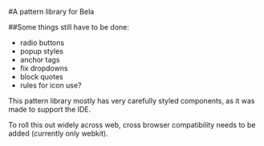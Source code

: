 #A pattern library for Bela

##Some things still have to be done:

- radio buttons
- popup styles
- anchor tags
- fix dropdowns
- block quotes
- rules for icon use?

This pattern library mostly has very carefully styled components, as it was made to support the IDE. 

To roll this out widely across web, cross browser compatibility needs to be added (currently only webkit).
